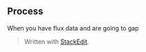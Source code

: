 ## Process
When you have flux data and are going to gap


> Written with [StackEdit](https://stackedit.io/).
<!--stackedit_data:
eyJoaXN0b3J5IjpbNDQ2NzQ5OTI3XX0=
-->